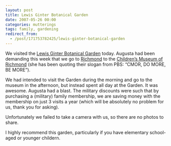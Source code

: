 ```yaml
---
layout: post
title: Lewis Ginter Botanical Garden
date: 2007-05-26 00:00
categories: mutterings
tags: family, gardening
redirect_from:
  - /post/171753782425/lewis-ginter-botanical-garden
---
```

We visited the [Lewis Ginter Botanical Garden](http://www.lewisginter.org) today. Augusta had been demanding this week that we go to [Richmond](http://www.google.com/maps?f=q&amp;hl=en&amp;q=Richmond,+VA&amp;ie=UTF8&amp;t=h&amp;om=1&amp;ll=37.557642,-77.433701&amp;spn=0.279241,0.347443&amp;z=11&amp;iwloc=addr) to the [Children&rsquo;s Museum of Richmond](http://www.c-mor.org) (she has been quoting their slogan from PBS: &ldquo;CMOR, DO MORE, BE MORE&rdquo;).

We had intended to visit the Garden during the morning and go to the museum in the afternoon, but instead spent all day at the Garden. It was awesome. Augusta had a blast. The military discounts were such that by purchasing a (military) family membership, we are saving money with the membership on just 3 visits a year (which will be absolutely no problem for us, thank you for asking).

Unfortunately we failed to take a camera with us, so there are no photos to share.

I highly recommend this garden, particularly if you have elementary school-aged or younger childern.
